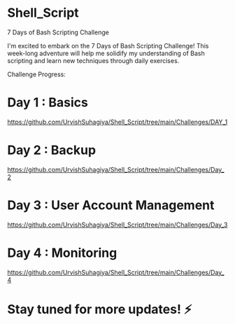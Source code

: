 # Shell_Script

7 Days of Bash Scripting Challenge

I'm excited to embark on the 7 Days of Bash Scripting Challenge! This week-long adventure will help me solidify my understanding of Bash scripting and learn new techniques through daily exercises.

Challenge Progress:

# Day 1 : Basics  
https://github.com/UrvishSuhagiya/Shell_Script/tree/main/Challenges/DAY_1

# Day 2 : Backup 
https://github.com/UrvishSuhagiya/Shell_Script/tree/main/Challenges/Day_2

# Day 3 : User Account Management
https://github.com/UrvishSuhagiya/Shell_Script/tree/main/Challenges/Day_3

# Day 4 : Monitoring
https://github.com/UrvishSuhagiya/Shell_Script/tree/main/Challenges/Day_4

#
# Stay tuned for more updates! ⚡
